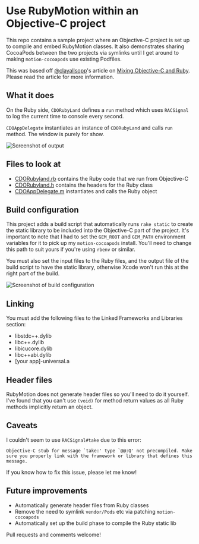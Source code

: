 # Use RubyMotion within an Objective-C project

This repo contains a sample project where an Objective-C project is set up to compile and embed RubyMotion classes. It also demonstrates sharing CocoaPods between the two projects via symlinks until I get around to making `motion-cocoapods` use existing Podfiles.

This was based off [@clayallsopp](http://github.com/clayallsopp)'s article on [Mixing Objective-C and Ruby](http://clayallsopp.com/posts/mixing-objective-c-and-ruby/). Please read the article for more information.

## What it does

On the Ruby side, `CDORubyLand` defines a `run` method which uses `RACSignal` to log the current time to console every second.

`CDOAppDelegate` instantiates an instance of `CDORubyLand` and calls `run` method. The window is purely for show.

![Screenshot of output](http://f.cl.ly/items/410G393a3T330R2N1N1U/Screen%20Shot%202013-05-19%20at%202.02.41%20PM.png)

## Files to look at

* [CDORubyland.rb](https://github.com/chendo/ObjCRubyMotionIntegration/blob/master/ObjCRubyMotionIntegration/Ruby/CDORubyLand.rb) contains the Ruby code that we run from Objective-C
* [CDORubyland.h](https://github.com/chendo/ObjCRubyMotionIntegration/blob/master/ObjCRubyMotionIntegration/CDORubyland.h) contains the headers for the Ruby class
* [CDOAppDelegate.m](https://github.com/chendo/ObjCRubyMotionIntegration/blob/master/ObjCRubyMotionIntegration/CDOAppDelegate.m) instantiates and calls the Ruby object

## Build configuration

This project adds a build script that automatically runs `rake static` to create the static library to be included into the Objective-C part of the project. It's important to note that I had to set the `GEM_ROOT` and `GEM_PATH` environment variables for it to pick up my `motion-cocoapods` install. You'll need to change this path to suit yours if you're using `rbenv` or similar.

You must also set the input files to the Ruby files, and the output file of the build script to have the static library, otherwise Xcode won't run this at the right part of the build.

![Screenshot of build configuration](http://cl.ly/image/0F3u3b2J2W2T/Screen%20Shot%202013-05-19%20at%201.59.58%20PM.png)

## Linking

You must add the following files to the Linked Frameworks and Libraries section:

* libstdc++.dylib
* libc++.dylib
* libicucore.dylib
* libc++abi.dylib
* [your app]-universal.a

## Header files

RubyMotion does not generate header files so you'll need to do it yourself. I've found that you can't use `(void)` for method return values as all Ruby methods implicitly return an object.

## Caveats

I couldn't seem to use `RACSignal#take` due to this error:

```
Objective-C stub for message `take:' type `@@:Q' not precompiled. Make sure you properly link with the framework or library that defines this message.
```

If you know how to fix this issue, please let me know!

## Future improvements

* Automatically generate header files from Ruby classes
* Remove the need to symlink `vendor/Pods` etc via patching `motion-cocoapods`
* Automatically set up the build phase to compile the Ruby static lib

Pull requests and comments welcome!
